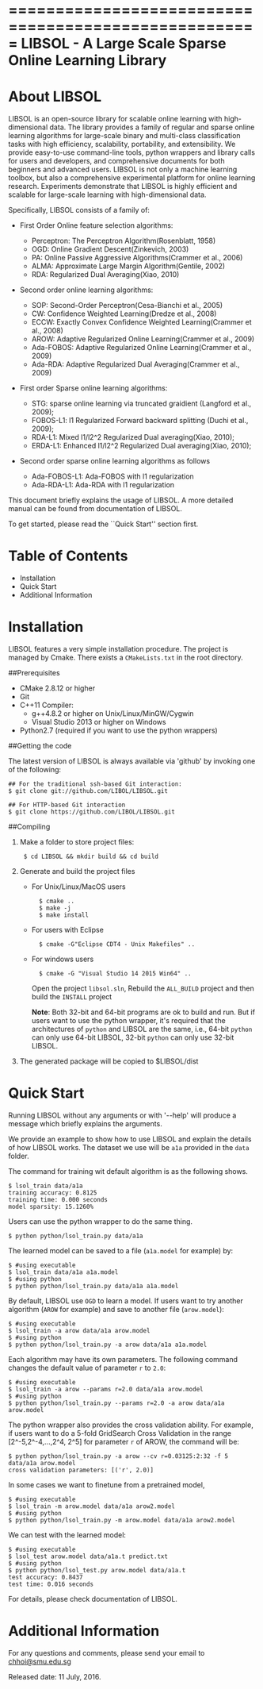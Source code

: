 =====================================================
LIBSOL - A Large Scale Sparse Online Learning Library
====================================================


About LIBSOL
===========================================================================
LIBSOL is an open-source library for scalable online learning with high-dimensional data. The library provides a family of regular and sparse online learning algorithms for large-scale binary and multi-class classification tasks with high efficiency, scalability, portability, and extensibility. We provide easy-to-use command-line tools, python wrappers and library calls for users and developers, and comprehensive documents for both beginners and advanced users. LIBSOL is not only a machine learning toolbox, but also a comprehensive experimental platform for online learning research. Experiments demonstrate that LIBSOL is highly efficient and scalable for large-scale learning with high-dimensional data.

Specifically, LIBSOL consists of a family of:
+ First Order Online feature selection algorithms:
    - Perceptron: The Perceptron Algorithm(Rosenblatt, 1958)
    - OGD: Online Gradient Descent(Zinkevich, 2003)
    - PA: Online Passive Aggressive Algorithms(Crammer et al., 2006)
    - ALMA: Approximate Large Margin Algorithm(Gentile, 2002)
    - RDA: Regularized Dual Averaging(Xiao, 2010)
+ Second order online learning algorithms:
    - SOP: Second-Order Perceptron(Cesa-Bianchi et al., 2005)
    - CW: Confidence Weighted Learning(Dredze et al., 2008)
    - ECCW: Exactly Convex Confidence Weighted Learning(Crammer et al., 2008)
    - AROW: Adaptive Regularized Online Learning(Crammer et al., 2009)
    - Ada-FOBOS: Adaptive Regularized Online Learning(Crammer et al., 2009)
    - Ada-RDA: Adaptive Regularized Dual Averaging(Crammer et al., 2009)

+ First order Sparse online learning algorithms:
    - STG: sparse online learning via truncated graidient (Langford et al., 2009);
    - FOBOS-L1: l1 Regularized Forward backward splitting (Duchi et al., 2009);
    - RDA-L1: Mixed l1/l2^2 Regularized Dual averaging(Xiao, 2010);
    - ERDA-L1: Enhanced l1/l2^2 Regularized Dual averaging(Xiao, 2010);

+ Second order sparse online learning algorithms as follows
    - Ada-FOBOS-L1: Ada-FOBOS with l1 regularization
    - Ada-RDA-L1: Ada-RDA with l1 regularization

This document briefly explains the usage of LIBSOL. A more detailed manual can be
found from documentation of LIBSOL.

To get started, please read the ``Quick Start'' section first.

Table of Contents
=================
- Installation
- Quick Start
- Additional Information

Installation
======================
LIBSOL features a very simple installation procedure. The project is managed by Cmake. There exists a `CMakeLists.txt` in the root directory.

##Prerequisites

+ CMake  2.8.12 or higher
+ Git
+ C++11 Compiler:
    - g++4.8.2 or higher on Unix/Linux/MinGW/Cygwin
    - Visual Studio 2013 or higher on Windows
+ Python2.7 (required if you want to use the python wrappers)

##Getting the code

The latest version of LIBSOL is always available via 'github' by invoking one
of the following:

    ## For the traditional ssh-based Git interaction:
    $ git clone git://github.com/LIBOL/LIBSOL.git

    ## For HTTP-based Git interaction
    $ git clone https://github.com/LIBOL/LIBSOL.git

##Compiling

1. Make a folder to store project files:

        $ cd LIBSOL && mkdir build && cd build

2. Generate and build the project files

    + For Unix/Linux/MacOS users

            $ cmake ..
            $ make -j
            $ make install


    + For users with Eclipse

            $ cmake -G"Eclipse CDT4 - Unix Makefiles" ..

    + For windows users

            $ cmake -G "Visual Studio 14 2015 Win64" ..

        Open the project ``libsol.sln``, Rebuild the `ALL_BUILD` project and then build the `INSTALL` project

        **Note**: Both 32-bit and 64-bit programs are ok to build and run. But if users want to use the python wrapper, it's required that the architectures of ``python`` and LIBSOL are the same, i.e., 64-bit ``python`` can only use 64-bit LIBSOL, 32-bit ``python`` can only use 32-bit LIBSOL.

3. The generated package will be copied to $LIBSOL/dist

Quick Start
===========
Running LIBSOL without any arguments or with '--help' will produce a message which briefly explains the arguments.

We provide an example to show how to use LIBSOL and explain the details of how LIBSOL works.
The dataset we use will be `a1a` provided in the ``data`` folder.

The command for training wit default algorithm is as the following shows.

    $ lsol_train data/a1a
    training accuracy: 0.8125
    training time: 0.000 seconds
    model sparsity: 15.1260%

Users can use the python wrapper to do the same thing. 

    $ python python/lsol_train.py data/a1a

The learned model can be saved to a file (``a1a.model`` for example) by:

    $ #using executable
    $ lsol_train data/a1a a1a.model
    $ #using python
    $ python python/lsol_train.py data/a1a a1a.model

By default, LIBSOL use ``OGD`` to learn a model. If users want to try another
algorithm (``AROW`` for example) and save to another file (``arow.model``):

    $ #using executable
    $ lsol_train -a arow data/a1a arow.model
    $ #using python
    $ python python/lsol_train.py -a arow data/a1a a1a.model

Each algorithm may have its own parameters. The following command changes the
default value of parameter ``r`` to ``2.0``:

    $ #using executable
    $ lsol_train -a arow --params r=2.0 data/a1a arow.model
    $ #using python
    $ python python/lsol_train.py --params r=2.0 -a arow data/a1a arow.model

The python wrapper also provides the cross validation ability. For example, if
users want to do a 5-fold GridSearch Cross Validation in the range [2^-5,2^-4,...,2^4, 2^5] for
parameter ``r`` of AROW, the command will be:

    $ python python/lsol_train.py -a arow --cv r=0.03125:2:32 -f 5 data/a1a arow.model
    cross validation parameters: [('r', 2.0)]

In some cases we want to finetune from a pretrained model,

    $ #using executable
    $ lsol_train -m arow.model data/a1a arow2.model
    $ #using python
    $ python python/lsol_train.py -m arow.model data/a1a arow2.model

We can test with the learned model:

    $ #using executable
    $ lsol_test arow.model data/a1a.t predict.txt
    $ #using python
    $ python python/lsol_test.py arow.model data/a1a.t
    test accuracy: 0.8437
    test time: 0.016 seconds

For  details, please check documentation of LIBSOL.

Additional Information
======================

For any questions and comments, please send your email to
chhoi@smu.edu.sg

Released date: 11 July, 2016.
